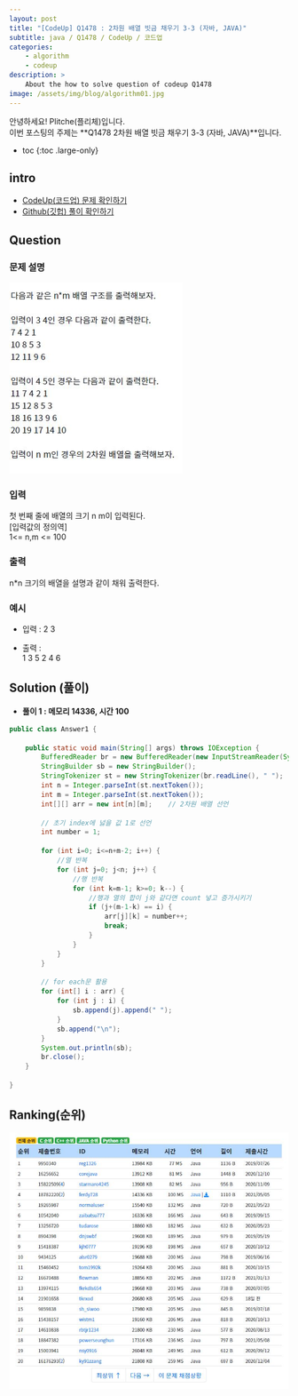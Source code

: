 ```yaml
---
layout: post
title: "[CodeUp] Q1478 : 2차원 배열 빗금 채우기 3-3 (자바, JAVA)"
subtitle: java / Q1478 / CodeUp / 코드업
categories:
    - algorithm
    - codeup
description: >
    About the how to solve question of codeup Q1478
image: /assets/img/blog/algorithm01.jpg
---
```


안녕하세요! Plitche(플리체)입니다.  
이번 포스팅의 주제는 **Q1478 2차원 배열 빗금 채우기 3-3 (자바, JAVA)**입니다.

* toc
{:toc .large-only}

## intro
* [CodeUp(코드업) 문제 확인하기](https://codeup.kr/problem.php?id=1478)  
* [Github(깃헙) 풀이 확인하기](https://github.com/plitche/CodeUp_Solution/tree/master/Q1401~Q1500/Q1478)  

## Question
### 문제 설명
![](/assets/post/codeup/Q1400~Q1499/20211101_02/01.JPG)  

### 입력
첫 번째 줄에 배열의 크기 n m이 입력된다.  
[입력값의 정의역]  
1<=  n,m <= 100  

### 출력
n*n 크기의 배열을 설명과 같이 채워 출력한다.  

### 예시
* 입력 : 2 3  

* 출력 :  
1 3 5 
2 4 6  

## Solution (풀이)
* **풀이 1 : 메모리 14336, 시간 100**  

```java
public class Answer1 {

    public static void main(String[] args) throws IOException {
        BufferedReader br = new BufferedReader(new InputStreamReader(System.in));
        StringBuilder sb = new StringBuilder();
        StringTokenizer st = new StringTokenizer(br.readLine(), " ");
        int n = Integer.parseInt(st.nextToken());
        int m = Integer.parseInt(st.nextToken());
        int[][] arr = new int[n][m];	// 2차원 배열 선언
        
        // 초기 index에 넗을 값 1로 선언
        int number = 1;
        
        for (int i=0; i<=n+m-2; i++) {
            //열 반복
            for (int j=0; j<n; j++) {
                //행 반복
                for (int k=m-1; k>=0; k--) {
                    //행과 열의 합이 j와 같다면 count 넣고 증가시키기
                    if (j+(m-1-k) == i) {
                        arr[j][k] = number++;
                        break;
                    }
                }
            }
        }
        
        // for each문 활용
        for (int[] i : arr) {
        	for (int j : i) {
        		sb.append(j).append(" ");
        	}
        	sb.append("\n");
        }
        System.out.println(sb);
        br.close();
    }
    	 
}
```  

## Ranking(순위)
![](/assets/post/codeup/Q1400~Q1499/20211101_02/03.JPG)  
